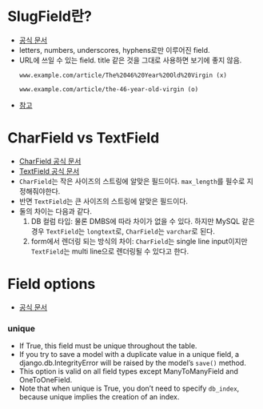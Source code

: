 # SlugField란?
- [공식 문서](https://docs.djangoproject.com/en/3.2/ref/models/fields/#slugfield)
- letters, numbers, underscores, hyphens로만 이루어진 field.
- URL에 쓰일 수 있는 field. title 같은 것을 그대로 사용하면 보기에 좋지 않음.
  ```
  www.example.com/article/The%2046%20Year%20Old%20Virgin (x)

  www.example.com/article/the-46-year-old-virgin (o)
  ```
- [참고](https://itmining.tistory.com/119)

# CharField vs TextField
- [CharField 공식 문서](https://docs.djangoproject.com/en/3.2/ref/models/fields/#django.db.models.CharField)
- [TextField 공식 문서](https://docs.djangoproject.com/en/3.2/ref/models/fields/#django.db.models.TextField)
- `CharField`는 작은 사이즈의 스트링에 알맞은 필드이다. `max_length`를 필수로 지정해줘야한다.
- 반면 `TextField`는 큰 사이즈의 스트링에 알맞은 필드이다.
- 둘의 차이는 다음과 같다.
  1. DB 컬럼 타입: 물론 DMBS에 따라 차이가 없을 수 있다. 하지만 MySQL 같은 경우 `TextField`는 `longtext`로, `CharField`는 `varchar`로 된다.
  2. form에서 렌더링 되는 방식의 차이: `CharField`는 single line input이지만 `TextField`는 multi line으로 렌더링될 수 있다고 한다.

# Field options
- [공식 문서](https://docs.djangoproject.com/en/3.2/ref/models/fields/#field-options)

### unique
- If True, this field must be unique throughout the table.
- If you try to save a model with a duplicate value in a unique field, a django.db.IntegrityError will be raised by the model’s `save()` method.
- This option is valid on all field types except ManyToManyField and OneToOneField.
- Note that when unique is True, you don’t need to specify `db_index`, because unique implies the creation of an index.
